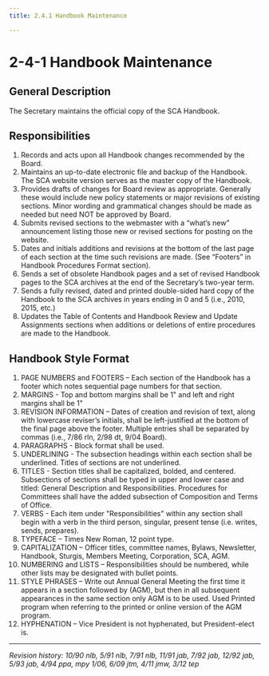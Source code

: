 ```yaml
---
title: 2.4.1 Handbook Maintenance

---
```


# 2-4-1 Handbook Maintenance

## General Description

The Secretary maintains the official copy of the SCA Handbook.

## Responsibilities

1. Records and acts upon all Handbook changes recommended by the Board.
2. Maintains an up-to-date electronic file and backup of the Handbook. The SCA website version serves as the master copy of the Handbook.
3. Provides drafts of changes for Board review as appropriate. Generally these would include new policy statements or major revisions of existing sections. Minor wording and grammatical changes should be made as needed but need NOT be approved by Board.
4. Submits revised sections to the webmaster with a “what’s new” announcement listing those new or revised sections for posting on the website.
5. Dates and initials additions and revisions at the bottom of the last page of each section at the time such revisions are made. (See “Footers” in Handbook Procedures Format section).
6. Sends a set of obsolete Handbook pages and a set of revised Handbook pages to the SCA archives at the end of the Secretary’s two-year term.
7. Sends a fully revised, dated and printed double-sided hard copy of the Handbook to the SCA archives in years ending in 0 and 5 (i.e., 2010, 2015, etc.)
8. Updates the Table of Contents and Handbook Review and Update Assignments sections when additions or deletions of entire procedures are made to the Handbook.

## Handbook Style Format

1. PAGE NUMBERS and FOOTERS – Each section of the Handbook has a footer which notes sequential page numbers for that section.
2. MARGINS - Top and bottom margins shall be 1" and left and right margins shall be 1"
3. REVISION INFORMATION – Dates of creation and revision of text, along with lowercase reviser’s initials, shall be left-justified at the bottom of the final page above the footer. Multiple entries shall be separated by commas (i.e., 7/86 rln, 2/98 dt, 9/04 Board).
4. PARAGRAPHS - Block format shall be used.
5. UNDERLINING - The subsection headings within each section shall be underlined. Titles of sections are not underlined.
6. TITLES - Section titles shall be capitalized, bolded, and centered. Subsections of sections shall be typed in upper and lower case and titled: General Description and Responsibilities. Procedures for Committees shall have the added subsection of Composition and Terms of Office.
7. VERBS - Each item under "Responsibilities" within any section shall begin with a verb in the third person, singular, present tense (i.e. writes, sends, prepares).
8. TYPEFACE – Times New Roman, 12 point type.
9. CAPITALIZATION – Officer titles, committee names, Bylaws, Newsletter, Handbook, Sturgis, Members Meeting, Corporation, SCA, AGM.
10. NUMBERING and LISTS – Responsibilities should be numbered, while other lists may be designated with bullet points.
11. STYLE PHRASES – Write out Annual General Meeting the first time it appears in a section followed by (AGM), but then in all subsequent appearances in the same section only AGM is to be used. Used Printed program when referring to the printed or online version of the AGM program.
12. HYPHENATION – Vice President is not hyphenated, but President-elect is.

***

_Revision history: 10/90 nlb, 5/91 nlb, 7/91 nlb, 11/91 jab, 7/92 jab, 12/92 jab, 5/93 jab, 4/94 ppa, mpy 1/06, 6/09 jtm, 4/11 jmw, 3/12 tep_
